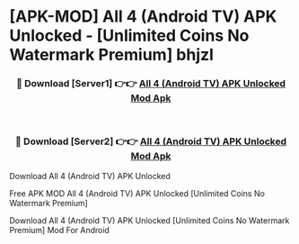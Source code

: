 # [APK-MOD] All 4 (Android TV) APK Unlocked - [Unlimited Coins No Watermark Premium] bhjzl



<div align="center">
<h3>🔴 Download [Server1] 👉👉 <a href="https://momento.my/?title=All_4_(Android_TV)_APK_Unlocked">All 4 (Android TV) APK Unlocked Mod Apk</a></h3><br>

<h3>🔴 Download [Server2] 👉👉 <a href="https://momento.my/?title=All_4_(Android_TV)_APK_Unlocked">All 4 (Android TV) APK Unlocked Mod Apk</a></h3>
</div>



Download All 4 (Android TV) APK Unlocked 

Free APK MOD All 4 (Android TV) APK Unlocked [Unlimited Coins No Watermark Premium]

Download All 4 (Android TV) APK Unlocked [Unlimited Coins No Watermark Premium] Mod For Android
